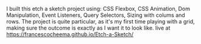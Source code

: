 I built this etch a sketch project using:
CSS Flexbox,
CSS Animation,
Dom Manipulation,
Event Listeners,
Query Selectors,
Sizing with colums and rows.
The project is quite particular, as it's my first time playing with a grid, making sure the outcome is exactly as I want it to look like.
live at https://francescocheema.github.io/Etch-a-Sketch/
